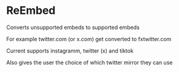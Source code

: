 # ReEmbed
Converts unsupported embeds to supported embeds  
  
For example twitter.com (or x.com) get converted to fxtwitter.com  

Current supports instagramm, twitter (x) and tiktok  

Also gives the user the choice of which twitter mirror they can use